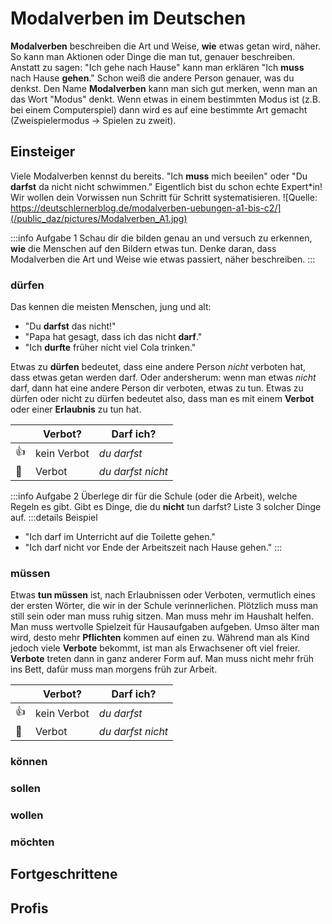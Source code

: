 # Modalverben im Deutschen
**Modalverben** beschreiben die Art und Weise, **wie** etwas getan wird, näher. So kann man Aktionen oder Dinge die man tut, genauer beschreiben. Anstatt zu sagen: "Ich gehe nach Hause" kann man erklären "Ich **muss** nach Hause **gehen**." Schon weiß die andere Person genauer, was du denkst. Den Name **Modalverben** kann man sich gut merken, wenn man an das Wort "Modus" denkt. Wenn etwas in einem bestimmten Modus ist (z.B. bei einem Computerspiel) dann wird es auf eine bestimmte Art gemacht (Zweispielermodus -> Spielen zu zweit).

## Einsteiger
Viele Modalverben kennst du bereits. "Ich **muss** mich beeilen" oder "Du **darfst** da nicht nicht schwimmen." Eigentlich bist du schon echte Expert*in! Wir wollen dein Vorwissen nun Schritt für Schritt systematisieren.
![Quelle: https://deutschlernerblog.de/modalverben-uebungen-a1-bis-c2/](/public_daz/pictures/Modalverben_A1.jpg)

:::info Aufgabe 1
Schau dir die bilden genau an und versuch zu erkennen, **wie** die Menschen auf den Bildern etwas tun. Denke daran, dass Modalverben die Art und Weise wie etwas passiert, näher beschreiben.
:::

### dürfen
Das kennen die meisten Menschen, jung und alt:
- "Du **darfst** das nicht!"
- "Papa hat gesagt, dass ich das nicht **darf**."
- "Ich **durfte** früher nicht viel Cola trinken."
  
Etwas zu **dürfen** bedeutet, dass eine andere Person *nicht* verboten hat, dass etwas getan werden darf. Oder andersherum: wenn man etwas *nicht* darf, dann hat eine andere Person dir verboten, etwas zu tun.
Etwas zu dürfen oder nicht zu dürfen bedeutet also, dass man es mit einem **Verbot** oder einer **Erlaubnis** zu tun hat.

|| Verbot? | Darf ich? |
|---|--------------------------|-------------------|
|:thumbsup:| kein Verbot | *du darfst*       |
|:no_entry_sign:| Verbot    | *du darfst nicht* |

:::info Aufgabe 2
Überlege dir für die Schule (oder die Arbeit), welche Regeln es gibt. Gibt es Dinge, die du **nicht** tun darfst? Liste 3 solcher Dinge auf.
:::details Beispiel
- "Ich darf im Unterricht auf die Toilette gehen."
- "Ich darf nicht vor Ende der Arbeitszeit nach Hause gehen."
:::

### müssen
Etwas **tun müssen** ist, nach Erlaubnissen oder Verboten, vermutlich eines der ersten Wörter, die wir in der Schule verinnerlichen. Plötzlich muss man still sein oder man muss ruhig sitzen. Man muss mehr im Haushalt helfen. Man muss wertvolle Spielzeit für Hausaufgaben aufgeben. Umso älter man wird, desto mehr **Pflichten** kommen auf einen zu. Während man als Kind jedoch viele **Verbote** bekommt, ist man als Erwachsener oft viel freier. **Verbote** treten dann in ganz anderer Form auf. Man muss nicht mehr früh ins Bett, dafür muss man morgens früh zur Arbeit.

|| Verbot? | Darf ich? |
|---|--------------------------|-------------------|
|:thumbsup:| kein Verbot | *du darfst*       |
|:no_entry_sign:| Verbot    | *du darfst nicht* |

### können

### sollen

### wollen

### möchten


## Fortgeschrittene

## Profis